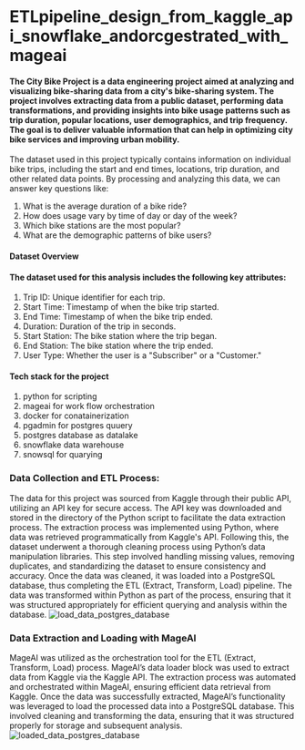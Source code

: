 # ETLpipeline_design_from_kaggle_api_snowflake_andorcgestrated_with_mageai
####  The City Bike Project is a data engineering project aimed at analyzing and visualizing bike-sharing data from a city's bike-sharing system. The project involves extracting data from a public dataset, performing data transformations, and providing insights into bike usage patterns such as trip duration, popular locations, user demographics, and trip frequency. The goal is to deliver valuable information that can help in optimizing city bike services and improving urban mobility.
The dataset used in this project typically contains information on individual bike trips, including the start and end times, locations, trip duration, and other related data points. By processing and analyzing this data, we can answer key questions like:

1. What is the average duration of a bike ride?
2. How does usage vary by time of day or day of the week?
3. Which bike stations are the most popular?
4.  What are the demographic patterns of bike users?
#### Dataset Overview
#### The dataset used for this analysis includes the following key attributes:

1. Trip ID: Unique identifier for each trip.
2. Start Time: Timestamp of when the bike trip started.
3. End Time: Timestamp of when the bike trip ended.
4. Duration: Duration of the trip in seconds.
5. Start Station: The bike station where the trip began.
6. End Station: The bike station where the trip ended.
7. User Type: Whether the user is a "Subscriber" or a "Customer."

#### Tech stack for the project 
1. python for scripting
2. mageai for work flow orchestration
3. docker for conatainerization
4. pgadmin for postgres quuery
5. postgres database as datalake
6. snowflake data warehouse
7. snowsql for quarying

### Data Collection and ETL Process:
The data for this project was sourced from Kaggle through their public API, utilizing an API key for secure access. The API key was downloaded and stored in the directory of the Python script to facilitate the data extraction process.
The extraction process was implemented using Python, where data was retrieved programmatically from Kaggle's API. Following this, the dataset underwent a thorough cleaning process using Python’s data manipulation libraries. This step involved handling missing values, removing duplicates, and standardizing the dataset to ensure consistency and accuracy.
Once the data was cleaned, it was loaded into a PostgreSQL database, thus completing the ETL (Extract, Transform, Load) pipeline. The data was transformed within Python as part of the process, ensuring that it was structured appropriately for efficient querying and analysis within the database.
![load_data_postgres_database](https://github.com/rukevweubio/ETLpipeline_design_from_kaggle_api_snowflake_andorchestrated_with_mageai/blob/main/Screenshot%20(198).png)

###  Data Extraction and Loading with MageAI
MageAI was utilized as the orchestration tool for the ETL (Extract, Transform, Load) process. MageAI’s data loader block was used to extract data from Kaggle via the Kaggle API. The extraction process was automated and orchestrated within MageAI, ensuring efficient data retrieval from Kaggle.
Once the data was successfully extracted, MageAI’s functionality was leveraged to load the processed data into a PostgreSQL database. This involved cleaning and transforming the data, ensuring that it was structured properly for storage and subsequent analysis.
![loaded_data_postgres_database](https://github.com/rukevweubio/ETLpipeline_design_from_kaggle_api_snowflake_andorchestrated_with_mageai/blob/main/Screenshot%20(200).png)


   
